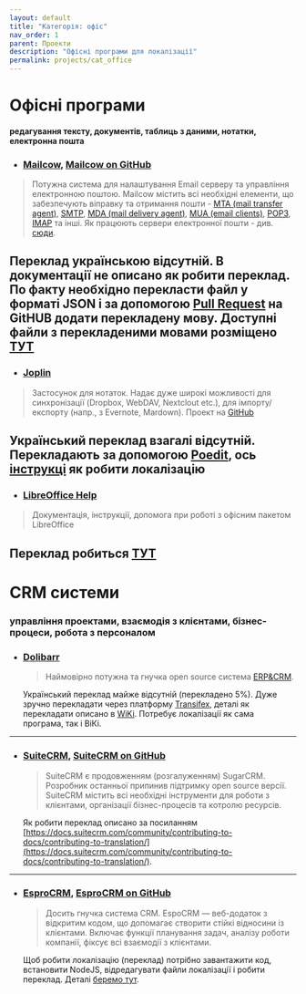 ```yaml
---
layout: default
title: "Категорія: офіс"
nav_order: 1
parent: Проекти
description: "Офісні програми для локалізації"
permalink: projects/cat_office
---
```


# Офісні програми

#### редагування тексту, документів, таблиць з даними, нотатки, електронна пошта

 - ### [Mailcow](https://mailcow.email/), [Mailcow on GitHub](https://github.com/mailcow/mailcow-dockerized)
  > Потужна система для налаштування Email серверу та управління електронною поштою. Mailcow містить всі необхідні елементи, що забезпечують віправку та отримання пошти - [MTA (mail transfer agent)](https://en.wikipedia.org/wiki/Message_transfer_agent), [SMTP](https://en.wikipedia.org/wiki/Simple_Mail_Transfer_Protocol), [MDA (mail delivery agent)](https://en.wikipedia.org/wiki/Mail_delivery_agent), [MUA (email clients)](https://wiki.archlinux.org/index.php/Email_client), [POP3](https://en.wikipedia.org/wiki/Post_Office_Protocol), [IMAP](https://en.wikipedia.org/wiki/IMAP) та інші. Як працюють сервери електронної пошти - див. [сюди](https://wiki.archlinux.org/index.php/Mail_server).
  
   Переклад українською відсутній. В документації не описано як робити переклад. По факту необхідно перекласти файл у форматі JSON і за допомогою [Pull Request](https://help.github.com/en/github/collaborating-with-issues-and-pull-requests/about-pull-requests) на GitHUB додати перекладену мову. Доступні файли з перекладеними мовами розміщено [ТУТ](https://github.com/mailcow/mailcow-dockerized/tree/master/data/web/lang)
 ---

 - ### [Joplin](https://joplinapp.org/)
  > Застосунок для нотаток. Надає дуже широкі можливості для синхронізації (Dropbox, WebDAV, Nextclout etc.), для імпорту/експорту (напр., з Evernote, Mardown). Проект на [GitHub](https://github.com/laurent22/joplin)
  
   Український переклад взагалі відсутній. Перекладають за допомогою [Poedit](https://poedit.net/), ось [інструкці](https://github.com/laurent22/joplin#localisation) як робити локалізацію
 ---
 
 - ### [LibreOffice Help](https://help.libreoffice.org)
  > Документація, інструкції, допомога при роботі з офісним пакетом LibreOffice

   Переклад робиться [ТУТ](https://translations.documentfoundation.org/uk/libo_help/)
 --- 
  
 
# CRM системи 
 
### управління проектами, взаємодія з клієнтами, бізнес-процеси, робота з персоналом
 
 - ### [Dolibarr](https://www.dolibarr.org/)
   > Наймовірно потужна та гнучка open source система [ERP&CRM](https://crmswitch.com/crm-value/understanding-crm-erp/).
   
   Український переклад майже відсутній (перекладено 5%). Дуже зручно перекладати через платформу [Transifex](https://www.transifex.com/), деталі як перекладати описано в [WiKi](https://wiki.dolibarr.org/index.php/Translator_documentation).
   Потребує локалізації як сама програма, так і ВіКі.
 ---
  
 - ### [SuiteCRM](https://suitecrm.com/), [SuiteCRM on GitHub](https://github.com/salesagility/SuiteCRM) 
   > SuiteCRM є продовженням (розгалуженням) SugarCRM. Розробник останньої припинив підтримку open source версії. SuiteCRM містить всі необхідні інструменти для роботи з клієнтами, організації бізнес-процесів та котролю ресурсів.
   
   Як робити переклад описано за посиланням [https://docs.suitecrm.com/community/contributing-to-docs/contributing-to-translation/](https://docs.suitecrm.com/community/contributing-to-docs/contributing-to-translation/).
 ---
 
 - ### [EsproCRM](https://www.espocrm.com), [EsproCRM on GitHub](https://github.com/espocrm/espocrm)
   > Досить гнучка система CRM. EspoCRM — веб-додаток з відкритим кодом, що допомагає створити стійкі відносини із клієнтами. Включає функції планування задач, аналізу роботи компанії, фіксує всі взаємодії з клієнтами.
   
   Щоб робити локалізацію (переклад) потрібно завантажити код, встановити NodeJS, відредагувати файли локалізації і робити переклад. Деталі [беремо тут](https://github.com/espocrm/espocrm#how-to-make-a-translation).
